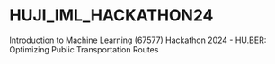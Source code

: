 # HUJI_IML_HACKATHON24
Introduction to Machine Learning (67577) Hackathon 2024 - HU.BER: Optimizing Public Transportation Routes
